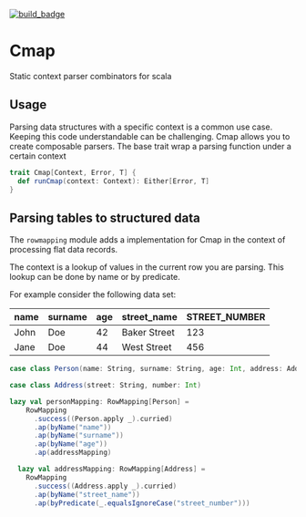 [![build_badge](https://circleci.com/gh/besuikerd/cmap.svg?&style=shield)](https://circleci.com/gh/besuikerd/cmap)

# Cmap

Static context parser combinators for scala

## Usage 

Parsing data structures with a specific context is a common use case.
Keeping this code understandable can be challenging.
Cmap allows you to create composable parsers.
The base trait wrap a parsing function under a certain context
```scala
trait Cmap[Context, Error, T] {
  def runCmap(context: Context): Either[Error, T]
}
```

## Parsing tables to structured data

The `rowmapping` module adds a implementation for Cmap in the context of processing flat data records.

The context is a lookup of values in the current row you are parsing.
This lookup can be done by name or by predicate.

For example consider the following data set:

|name|surname|age|street_name   |STREET_NUMBER|
|----|-------|---|--------------|-------------|
|John|Doe    |42 |Baker Street  |123          |
|Jane|Doe    |44 |West  Street  |456          |



```scala
case class Person(name: String, surname: String, age: Int, address: Address)

case class Address(street: String, number: Int)

lazy val personMapping: RowMapping[Person] =
    RowMapping
      .success((Person.apply _).curried)
      .ap(byName("name"))
      .ap(byName("surname"))
      .ap(byName("age"))
      .ap(addressMapping)

  lazy val addressMapping: RowMapping[Address] =
    RowMapping
      .success((Address.apply _).curried)
      .ap(byName("street_name"))
      .ap(byPredicate(_.equalsIgnoreCase("street_number")))
```
